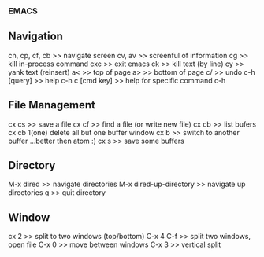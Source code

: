 ### EMACS

## Navigation
cn, cp, cf, cb >> navigate screen
cv, av >> screenful of information
cg >> kill in-process command
cxc >> exit emacs
ck >> kill text (by line)
cy >> yank text (reinsert)
a< >> top of page
a> >> bottom of page
c/ >> undo
c-h [query] >> help
c-h c [cmd key] >> help for specific command
c-h

## File Management
cx cs >> save a file
cx cf >> find a file (or write new file)
cx cb >> list bufers
cx cb 1(one) delete all but one buffer window
cx b >> switch to another buffer ...better then atom :)
cx s >> save some buffers

## Directory
M-x dired >> navigate directories
M-x dired-up-directory >> navigate up directories
q >> quit directory

## Window
cx 2 >> split to two windows (top/bottom)
C-x 4 C-f >> split two windows, open file
C-x 0 >> move between windows
C-x 3 >> vertical split
